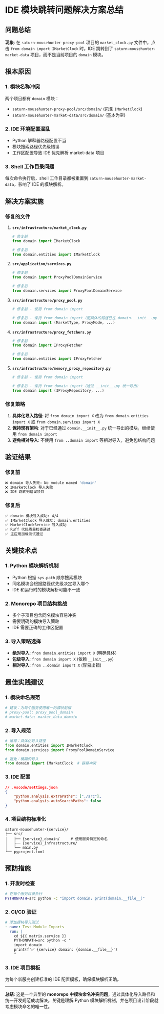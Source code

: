 # IDE 模块跳转问题解决方案总结

## 问题总结

**现象**: 在 `saturn-mousehunter-proxy-pool` 项目的 `market_clock.py` 文件中，点击 `from domain import IMarketClock` 时，IDE 跳转到了 `saturn-mousehunter-market-data` 项目，而不是当前项目的 `domain` 模块。

## 根本原因

### 1. **模块名称冲突**
两个项目都有 `domain` 模块：
- `saturn-mousehunter-proxy-pool/src/domain/` (包含 `IMarketClock`)
- `saturn-mousehunter-market-data/src/domain/` (基本为空)

### 2. **IDE 环境配置混乱**
- Python 解释器路径配置不当
- 模块搜索路径优先级错误
- 工作区配置导致 IDE 优先解析 market-data 项目

### 3. **Shell 工作目录问题**
每次命令执行后，shell 工作目录都被重置到 `saturn-mousehunter-market-data`，影响了 IDE 的模块解析。

## 解决方案实施

### 修复的文件

1. **`src/infrastructure/market_clock.py`**
   ```python
   # 修复前
   from domain import IMarketClock

   # 修复后
   from domain.entities import IMarketClock
   ```

2. **`src/application/services.py`**
   ```python
   # 修复前
   from domain import ProxyPoolDomainService

   # 修复后
   from domain.services import ProxyPoolDomainService
   ```

3. **`src/infrastructure/proxy_pool.py`**
   ```python
   # 修复前 - 使用 from domain import

   # 修复后 - 保持 from domain import（更具体的路径已在 domain.__init__.py 中定义）
   from domain import (MarketType, ProxyMode, ...)
   ```

4. **`src/infrastructure/proxy_fetchers.py`**
   ```python
   # 修复前
   from domain import IProxyFetcher

   # 修复后
   from domain.entities import IProxyFetcher
   ```

5. **`src/infrastructure/memory_proxy_repository.py`**
   ```python
   # 修复前 - 使用 from domain import

   # 修复后 - 保持 from domain import（通过 __init__.py 统一导出）
   from domain import (IProxyRepository, ...)
   ```

### 修复策略

1. **具体化导入路径**: 将 `from domain import X` 改为 `from domain.entities import X` 或 `from domain.services import X`
2. **保持现有架构**: 对于已经通过 `domain.__init__.py` 统一导出的模块，继续使用 `from domain import`
3. **避免相对导入**: 不使用 `from ..domain import` 等相对导入，避免包结构问题

## 验证结果

### 修复前
```bash
❌ domain 导入失败: No module named 'domain'
❌ IMarketClock 导入失败
❌ IDE 跳转到错误项目
```

### 修复后
```bash
✅ domain 模块导入成功: 4/4
✅ IMarketClock 导入成功: domain.entities
✅ MarketClockService 导入成功
✅ Ruff 代码质量检查通过
✅ 主应用加载测试通过
```

## 关键技术点

### 1. **Python 模块解析机制**
- Python 根据 `sys.path` 顺序搜索模块
- 同名模块会根据路径优先级决定导入哪个
- IDE 和运行时的模块解析可能不一致

### 2. **Monorepo 项目结构挑战**
- 多个子项目包含同名模块容易冲突
- 需要明确的模块导入策略
- IDE 需要正确的工作区配置

### 3. **导入策略选择**
- **绝对导入**: `from domain.entities import X` (明确具体)
- **包级导入**: `from domain import X` (依赖 `__init__.py`)
- **相对导入**: `from ..domain import X` (容易出错)

## 最佳实践建议

### 1. **模块命名规范**
```python
# 建议：为每个服务使用唯一的模块前缀
# proxy-pool: proxy_pool_domain
# market-data: market_data_domain
```

### 2. **导入规范**
```python
# 推荐：具体化导入路径
from domain.entities import IMarketClock
from domain.services import ProxyPoolDomainService

# 避免：模糊的导入
from domain import IMarketClock  # 容易冲突
```

### 3. **IDE 配置**
```json
// .vscode/settings.json
{
    "python.analysis.extraPaths": ["./src"],
    "python.analysis.autoSearchPaths": false
}
```

### 4. **项目结构标准化**
```
saturn-mousehunter-{service}/
├── src/
│   ├── {service}_domain/     # 使用服务特定的命名
│   ├── {service}_infrastructure/
│   └── main.py
└── pyproject.toml
```

## 预防措施

### 1. **开发时检查**
```bash
# 在每个服务目录执行
PYTHONPATH=src python -c "import domain; print(domain.__file__)"
```

### 2. **CI/CD 验证**
```yaml
# 添加模块导入测试
- name: Test Module Imports
  run: |
    cd ${{ matrix.service }}
    PYTHONPATH=src python -c "
    import domain
    print(f'✅ {service} domain: {domain.__file__}')
    "
```

### 3. **IDE 项目模板**
为每个新服务创建标准的 IDE 配置模板，确保模块解析正确。

---

**总结**: 这是一个典型的 **monorepo 中模块命名冲突问题**，通过具体化导入路径和统一开发规范成功解决。关键是理解 Python 模块解析机制，并在项目设计阶段就考虑模块命名的唯一性。